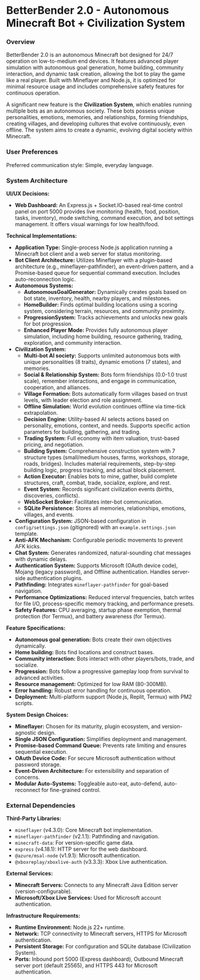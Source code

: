 # BetterBender 2.0 - Autonomous Minecraft Bot + Civilization System

### Overview
BetterBender 2.0 is an autonomous Minecraft bot designed for 24/7 operation on low-to-medium end devices. It features advanced player simulation with autonomous goal generation, home building, community interaction, and dynamic task creation, allowing the bot to play the game like a real player. Built with Mineflayer and Node.js, it is optimized for minimal resource usage and includes comprehensive safety features for continuous operation.

A significant new feature is the **Civilization System**, which enables running multiple bots as an autonomous society. These bots possess unique personalities, emotions, memories, and relationships, forming friendships, creating villages, and developing cultures that evolve continuously, even offline. The system aims to create a dynamic, evolving digital society within Minecraft.

### User Preferences
Preferred communication style: Simple, everyday language.

### System Architecture

**UI/UX Decisions:**
- **Web Dashboard:** An Express.js + Socket.IO-based real-time control panel on port 5000 provides live monitoring (health, food, position, tasks, inventory), mode switching, command execution, and bot settings management. It offers visual warnings for low health/food.

**Technical Implementations:**
- **Application Type:** Single-process Node.js application running a Minecraft bot client and a web server for status monitoring.
- **Bot Client Architecture:** Utilizes Mineflayer with a plugin-based architecture (e.g., mineflayer-pathfinder), an event-driven pattern, and a Promise-based queue for sequential command execution. Includes auto-reconnection logic.
- **Autonomous Systems:**
    - **AutonomousGoalGenerator:** Dynamically creates goals based on bot state, inventory, health, nearby players, and milestones.
    - **HomeBuilder:** Finds optimal building locations using a scoring system, considering terrain, resources, and community proximity.
    - **ProgressionSystem:** Tracks achievements and unlocks new goals for bot progression.
    - **Enhanced Player Mode:** Provides fully autonomous player simulation, including home building, resource gathering, trading, exploration, and community interaction.
- **Civilization System:**
    - **Multi-bot AI society:** Supports unlimited autonomous bots with unique personalities (8 traits), dynamic emotions (7 states), and memories.
    - **Social & Relationship System:** Bots form friendships (0.0-1.0 trust scale), remember interactions, and engage in communication, cooperation, and alliances.
    - **Village Formation:** Bots automatically form villages based on trust levels, with leader election and role assignment.
    - **Offline Simulation:** World evolution continues offline via time-tick extrapolation.
    - **Decision Engine:** Utility-based AI selects actions based on personality, emotions, context, and needs. Supports specific action parameters for building, gathering, and trading.
    - **Trading System:** Full economy with item valuation, trust-based pricing, and negotiation.
    - **Building System:** Comprehensive construction system with 7 structure types (small/medium houses, farms, workshops, storage, roads, bridges). Includes material requirements, step-by-step building logic, progress tracking, and actual block placement.
    - **Action Executor:** Enables bots to mine, gather, build complete structures, craft, combat, trade, socialize, explore, and rest.
    - **Event System:** Records significant civilization events (births, discoveries, conflicts).
    - **WebSocket Broker:** Facilitates inter-bot communication.
    - **SQLite Persistence:** Stores all memories, relationships, emotions, villages, and events.
- **Configuration System:** JSON-based configuration in `config/settings.json` (gitignored) with an `example.settings.json` template.
- **Anti-AFK Mechanism:** Configurable periodic movements to prevent AFK kicks.
- **Chat System:** Generates randomized, natural-sounding chat messages with dynamic delays.
- **Authentication System:** Supports Microsoft (OAuth device code), Mojang (legacy password), and Offline authentication. Handles server-side authentication plugins.
- **Pathfinding:** Integrates `mineflayer-pathfinder` for goal-based navigation.
- **Performance Optimizations:** Reduced interval frequencies, batch writes for file I/O, process-specific memory tracking, and performance presets.
- **Safety Features:** CPU averaging, startup phase exemption, thermal protection (for Termux), and battery awareness (for Termux).

**Feature Specifications:**
- **Autonomous goal generation:** Bots create their own objectives dynamically.
- **Home building:** Bots find locations and construct bases.
- **Community interaction:** Bots interact with other players/bots, trade, and socialize.
- **Progression:** Bots follow a progressive gameplay loop from survival to advanced activities.
- **Resource management:** Optimized for low RAM (80-300MB).
- **Error handling:** Robust error handling for continuous operation.
- **Deployment:** Multi-platform support (Node.js, Replit, Termux) with PM2 scripts.

**System Design Choices:**
- **Mineflayer:** Chosen for its maturity, plugin ecosystem, and version-agnostic design.
- **Single JSON Configuration:** Simplifies deployment and management.
- **Promise-based Command Queue:** Prevents rate limiting and ensures sequential execution.
- **OAuth Device Code:** For secure Microsoft authentication without password storage.
- **Event-Driven Architecture:** For extensibility and separation of concerns.
- **Modular Auto-Systems:** Toggleable auto-eat, auto-defend, auto-reconnect for fine-grained control.

### External Dependencies

**Third-Party Libraries:**
- `mineflayer` (v4.3.0): Core Minecraft bot implementation.
- `mineflayer-pathfinder` (v2.1.1): Pathfinding and navigation.
- `minecraft-data`: For version-specific game data.
- `express` (v4.18.1): HTTP server for the web dashboard.
- `@azure/msal-node` (v1.9.1): Microsoft authentication.
- `@xboxreplay/xboxlive-auth` (v3.3.3): Xbox Live authentication.

**External Services:**
- **Minecraft Servers:** Connects to any Minecraft Java Edition server (version-configurable).
- **Microsoft/Xbox Live Services:** Used for Microsoft account authentication.

**Infrastructure Requirements:**
- **Runtime Environment:** Node.js 22+ runtime.
- **Network:** TCP connectivity to Minecraft servers, HTTPS for Microsoft authentication.
- **Persistent Storage:** For configuration and SQLite database (Civilization System).
- **Ports:** Inbound port 5000 (Express dashboard), Outbound Minecraft server port (default 25565), and HTTPS 443 for Microsoft authentication.